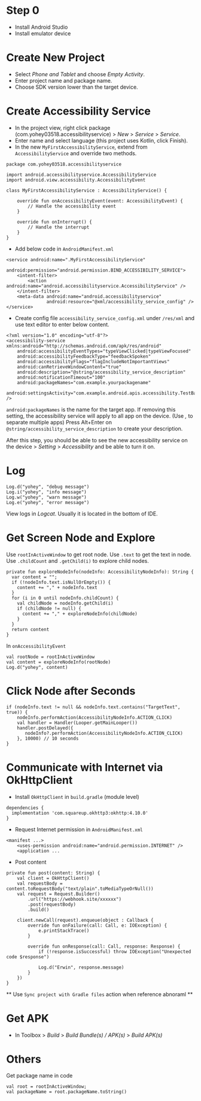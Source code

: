 # Step 0
- Install Android Studio
- Install emulator device

# Create New Project
- Select *Phone and Tablet* and choose *Empty Activity*.
- Enter project name and package name.
- Choose SDK version lower than the target device.

# Create Accessibility Service 
- In the project view, right click package (com.yohey03518.accessibilityservice) > *New* > *Service* > *Service*.
- Enter name and select language (this project uses Kotlin, click Finish).
- In the new `MyFirstAccessibilityService`, extend from `AccessibilityService` and override two methods.
```
package com.yohey03518.accessibilityservice

import android.accessibilityservice.AccessibilityService
import android.view.accessibility.AccessibilityEvent

class MyFirstAccessibilityService : AccessibilityService() {

    override fun onAccessibilityEvent(event: AccessibilityEvent) {
        // Handle the accessibility event
    }

    override fun onInterrupt() {
        // Handle the interrupt
    }
}
```
- Add below code in `AndroidManifest.xml`
```
<service android:name=".MyFirstAccessibilityService"
         android:permission="android.permission.BIND_ACCESSIBILITY_SERVICE">
    <intent-filter>
        <action android:name="android.accessibilityservice.AccessibilityService" />
    </intent-filter>
    <meta-data android:name="android.accessibilityservice"
               android:resource="@xml/accessibility_service_config" />
</service>
```
- Create config file `accessibility_service_config.xml` under `/res/xml` and use text editor to enter below content.
```
<?xml version="1.0" encoding="utf-8"?>
<accessibility-service xmlns:android="http://schemas.android.com/apk/res/android"
    android:accessibilityEventTypes="typeViewClicked|typeViewFocused"
    android:accessibilityFeedbackType="feedbackSpoken"
    android:accessibilityFlags="flagIncludeNotImportantViews"
    android:canRetrieveWindowContent="true"
    android:description="@string/accessibility_service_description"
    android:notificationTimeout="100"
    android:packageNames="com.example.yourpackagename"
    android:settingsActivity="com.example.android.apis.accessibility.TestBackActivity" />
```
`android:packageNames` is the name for the target app. If removing this setting, the accessibility service will apply to all app on the device. (Use *,* to separate multiple apps)
Press Alt+Enter on `@string/accessibility_service_description` to create your description.

After this step, you should be able to see the new accessibility service on the device > *Setting* > *Accessibility* and be able to turn it on.

# Log
```
Log.d("yohey", "debug message")
Log.i("yohey", "info message")
Log.w("yohey", "warn message")
Log.e("yohey", "error message")
```
View logs in *Logcat*. Usually it is located in the bottom of IDE.

# Get Screen Node and Explore
Use `rootInActiveWindow` to get root node.
Use `.text` to get the text in node.
Use `.childCount` and `.getChild(i)` to explore child nodes.
```
private fun exploreNodeInfo(nodeInfo: AccessibilityNodeInfo): String {
  var content = "";
  if (!nodeInfo.text.isNullOrEmpty()) {
    content += "," + nodeInfo.text
  }
  for (i in 0 until nodeInfo.childCount) {
    val childNode = nodeInfo.getChild(i)
    if (childNode != null) {
      content += "," + exploreNodeInfo(childNode)
    }
  }
  return content
}
```
In `onAccessibilityEvent`
```
val rootNode = rootInActiveWindow
val content = exploreNodeInfo(rootNode)
Log.d("yohey", content)
```

# Click Node after Seconds
```
if (nodeInfo.text != null && nodeInfo.text.contains("TargetText", true)) {
    nodeInfo.performAction(AccessibilityNodeInfo.ACTION_CLICK)
    val handler = Handler(Looper.getMainLooper())
    handler.postDelayed({
       nodeInfo?.performAction(AccessibilityNodeInfo.ACTION_CLICK)
    }, 10000) // 10 seconds
}
```        

# Communicate with Internet via OkHttpClient
- Install `OkHttpClient` in `build.gradle` (module level)
```
dependencies {
  implementation 'com.squareup.okhttp3:okhttp:4.10.0'
}
```
- Request Internet permission in `AndroidManifest.xml`
```
<manifest ...>
    <uses-permission android:name="android.permission.INTERNET" />
    <application ...
```
- Post content
```
private fun post(content: String) {
    val client = OkHttpClient()
    val requestBody = content.toRequestBody("text/plain".toMediaTypeOrNull())
    val request = Request.Builder()
        .url("https://webhook.site/xxxxxx")
        .post(requestBody)
        .build()

    client.newCall(request).enqueue(object : Callback {
        override fun onFailure(call: Call, e: IOException) {
            e.printStackTrace()
        }

        override fun onResponse(call: Call, response: Response) {
            if (!response.isSuccessful) throw IOException("Unexpected code $response")

            Log.d("Erwin", response.message)
        }
    })
}
```
** Use `Sync project with Gradle files` action when reference abnoraml **

# Get APK
- In Toolbox > *Build* > *Build Bundle(s) / APK(s)* > *Build APK(s)*

# Others
Get package name in code
```
val root = rootInActiveWindow;
val packageName = root.packageName.toString()
```




